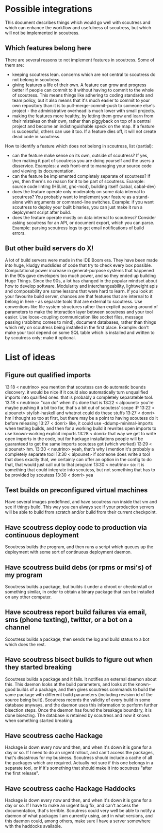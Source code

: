 Possible integrations
=====================

This document describes things which would go well with scoutress and which can enhance the workflow and usefulness of scoutress, but which will not be implemented in scoutress.

Which features belong here
--------------------------

There are several reasons to not implement features in scoutress. Some of them are:
* keeping scoutress lean. concerns which are not central to scoutress do not belong in scoutress.
* giving features a life of their own. A feature can grow and progress better if people can commit to it without having to commit to the whole of scoutress. This means things like adhering to coding standards and team policy, but it also means that it's much easier to commit to your own repository than it is to pull-merge-commit-push to someone else's project - the administrative overhead is much lower with small projects.
* making the features more healthy, by letting them grow and learn from their mistakes on their own, rather than piggyback on top of a central project and become an indistinguishable speck on the map. If a feature is successful, others can use it too. If a feature dies off, it will not create dead code in scoutress.

How to identify a feature which does not belong in scoutress, list (partial):
* can the feature make sense on its own, outside of scoutress? If yes, then making it part of scoutress you are doing yourself and the users a disservice. Examples: a web front-end to managing your source code and viewing its documentation.
* can the feature be implemented completely separate of scoutress? If yes, then there's no reason for it to be part of scoutress. Example: source code linting (HSLint, ghc-mod), building itself (cabal, cabal-dev)
* does the feature operate only moderately on some data internal to scoutress? You probably want to implement your feature as a stand-alone with arguments or command-line switches. Example: if you want scoutress to deploy your built binaries, you can just make it run a deployment script after build.
* does the feature operate mostly on data internal to scoutress? Consider asking scoutress for an API, or document export, which you can parse. Example: parsing scoutress logs to get email notifications of build errors.

But other build servers do X!
-----------------------------

A lot of build servers were made in the IDE Boom era. They have been made into huge, kludgy mudslides of code that try to check every box possible. Computational power increase in general-purpose systems that happened in the 90s gave developers too much power, and so they ended up building Huge Things. Since the 90s, a lot has changed in the popular mindset about how to develop software. Modularity and interchangeability, lightweight apis and composability are some lessons that were hard to learn. If you look at your favourite build server, chances are that features that are internal to it belong in here - as separate tools that are external to scoutress. Use conventions like file system structures rather than explicit passing around of parameters to make the interaction layer between scoutress and your tool easier. Use loose-coupling communication like socket files, message passing (rabbitmq comes to mind), document databases, rather than things which rely on scoutress being installed in the first place. Example: don't make your tool depend on some SQL table which is installed and written to by scoutress only; make it optional.


List of ideas
=============

Figure out qualified imports
----------------------------

13:18 < neutrino> you mention that scoutess can do automatic bounds discovery. it would be nice if it could also automatically turn unqualified imports into qualified ones. that is probably a completely separateble tool.
13:18 < neutrino> "can do" when it's done that is
13:22 < alpounet> you're maybe pushing it a bit too far, that's a bit out of scoutess' scope :P
13:22 < alpounet> stylish-haskell and whatnot could do these stuffs
13:27 < donri> hm i thought so too at first, but there may be a point to having scoutess do it before releasing
13:27 < donri> like, it could use -ddump-minimal-imports when testing builds, and then for a working build it rewrites open imports to use known-working explicit imports
13:28 < donri> that way we get to write open imports in the code, but for hackage installations people will be guaranteed to get the same imports scoutess got (which worked)
13:29 < alpounet> hm.
13:30 < neutrino> yeah, that's why i mention it's probably a completely separate tool
13:30 < alpounet> if someone does write a tool that does exactly that, we certainly can offer an option in the config to do that, that would just call out to that program
13:30 < neutrino> so: it is something that could integrate into scoutess, but not something that has to be provided by scoutess
13:30 < donri> yea

Test builds on preconfigured virtual machines
---------------------------------------------

Have several images predefined, and have scoutress run inside that vm and see if things build. This way you can always see if your production servers will be able to build from scratch and/or build from their current checkpoint.

Have scoutress deploy code to production via continuous deployment
------------------------------------------------------------------

Scoutress builds the program, and then runs a script which queues up the deployment with some sort of continuous deployment daemon.


Have scoutress build debs (or rpms or msi's) of my program
----------------------------------------------------------

Scoutress builds a package, but builds it under a chroot or checkinstall or something similar, in order to obtain a binary package that can be installed on any other computer.

Have scoutress report build failures via email, sms (phone texting), twitter, or a bot on a channel
---------------------------------------------------------------------------------------------------

Scoutress builds a package, then sends the log and build status to a bot which does the rest.


Have scoutress bisect builds to figure out when they started breaking
---------------------------------------------------------------------

Scoutress builds a package and it fails. It notifies an external daemon about this. This daemon looks at the build parameters, and looks at the known-good builds of a package, and then gives scoutress commands to build the same package with different build parameters (including revision id of the source being built). Scoutress records the validity of every build in some database anyways, and the daemon uses this information to perform further bisection steps. Once the daemon has found the breakage boundary, it is done bisecting. The database is retained by scoutress and now it knows when something started breaking.

Have scoutress cache Hackage
----------------------------

Hackage is down every now and then, and when it's down it is gone for a day or so. If I need to do an urgent rollout, and can't access the packages, that's disastrous for my business. Scoutress should include a cache of all the packages which are required. Actually not sure if this one belongs in a separate tool, or if it's something that should make it into scoutress "after the first release".

Have scoutress cache Hackage Haddocks
-------------------------------------

Hackage is down every now and then, and when it's down it is gone for a day or so. If I have to make an urgent bug fix, and can't access the documentation, that's terrible. Scoutress could very well be able to notify a daemon of what packages I am currently using, and in what versions, and this daemon could, among others, make sure I have a server somewhere with the haddocks available.
